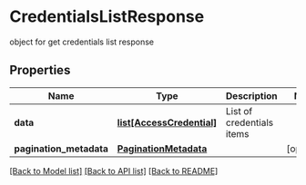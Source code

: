 # CredentialsListResponse

object for get credentials list response

## Properties

| Name                    | Type                                              | Description               | Notes      |
| ----------------------- | ------------------------------------------------- | ------------------------- | ---------- |
| **data**                | [**list[AccessCredential]**](AccessCredential.md) | List of credentials items |
| **pagination_metadata** | [**PaginationMetadata**](PaginationMetadata.md)   |                           | [optional] |

[[Back to Model list]](../README.md#documentation-for-models) [[Back to API list]](../README.md#documentation-for-api-endpoints) [[Back to README]](../README.md)
